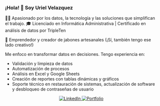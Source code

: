 <h3>¡Hola! 👋 Soy Uriel Velazquez</h3>
<p>
 👨‍💻 Apasionado por los datos, la tecnología y las soluciones que simplifican el trabajo.  
🎓 Licenciado en Informática Administrativa | Certificado en análisis de datos por TripleTen  

 🧼 Emprendedor y creador de jabones artesanales (¡Sí, también tengo ese lado creativo!)

Me enfoco en transformar datos en decisiones. Tengo experiencia en:
- Validación y limpieza de datos
- Automatización de procesos
- Análisis en Excel y Google Sheets
- Creación de reportes con tablas dinámicas y gráficos
- Soporte técnico en restauración de sistemas, actualización de software y desbloqueo de contraseñas de usuario
</p>

<p align="center">
  <a href="https://www.linkedin.com/in/urielvelazquez/">
    <img src="https://img.shields.io/badge/LinkedIn-%230077B5.svg?style=for-the-badge&logo=linkedin&logoColor=white" alt="LinkedIn">
  </a>
  <a href="https://github.com/urielvelazquez/data-analytics-portfolio">
    <img src="https://img.shields.io/badge/Portfolio-%23000000.svg?style=for-the-badge&logo=globe&logoColor=white" alt="Portfolio">
  </a>
</p>
